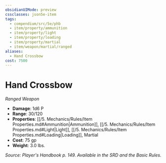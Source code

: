 ```yaml
---
obsidianUIMode: preview
cssclasses: json5e-item
tags:
  - compendium/src/5e/phb
  - item/property/ammunition
  - item/property/light
  - item/property/loading
  - item/property/martial
  - item/weapon/martial/ranged
aliases:
  - Hand Crossbow
cost: 7500
---
```

# Hand Crossbow
*Ranged Weapon*  

- **Damage**: 1d6 P
- **Range**: 30/120
- **Properties**: [[/5. Mechanics/Rules/Item Properties.md#Ammunition\|Ammunition]], [[/5. Mechanics/Rules/Item Properties.md#Light\|Light]], [[/5. Mechanics/Rules/Item Properties.md#Loading\|Loading]], Martial
- **Cost**: 75 gp
- **Weight**: 3.0 lbs.

*Source: Player's Handbook p. 149. Available in the SRD and the Basic Rules.*
